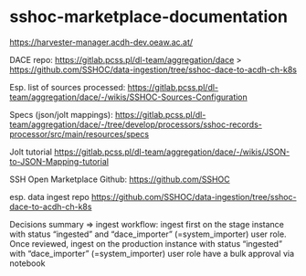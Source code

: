 # sshoc-marketplace-documentation

https://harvester-manager.acdh-dev.oeaw.ac.at/ 

DACE repo: https://gitlab.pcss.pl/dl-team/aggregation/dace > https://github.com/SSHOC/data-ingestion/tree/sshoc-dace-to-acdh-ch-k8s 

Esp. list of sources processed: https://gitlab.pcss.pl/dl-team/aggregation/dace/-/wikis/SSHOC-Sources-Configuration 

Specs (json/jolt mappings): https://gitlab.pcss.pl/dl-team/aggregation/dace/-/tree/develop/processors/sshoc-records-processor/src/main/resources/specs 

Jolt tutorial https://gitlab.pcss.pl/dl-team/aggregation/dace/-/wikis/JSON-to-JSON-Mapping-tutorial 

SSH Open Marketplace Github: https://github.com/SSHOC 

esp. data ingest repo
https://github.com/SSHOC/data-ingestion/tree/sshoc-dace-to-acdh-ch-k8s 

Decisions summary
⇒ ingest workflow: 
ingest first on the stage instance with status “ingested” and “dace_importer” (=system_importer) user role. Once reviewed,
ingest on the production instance with status “ingested” with “dace_importer” (=system_importer) user role 
have a bulk approval via notebook 

